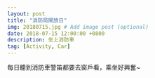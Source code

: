 ```yaml
---
layout: post
title: "消防局開放日"
img: 20180715.jpg # Add image post (optional)
date: 2018-07-15 12:00:00 +0800
description: 坐上消防車
tag: [Activity, Car]
---
```

每日聽到消防車警笛都要去窗戶看，乘坐好興奮~